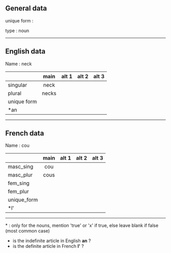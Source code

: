 ## General data

unique form :

type : noun

---

## English data

Name : neck

|             | main  | alt 1 | alt 2 | alt 3 |
| :---------- | :---: | :---: | :---: | ----- |
| singular    | neck  |       |       |       |
| plural      | necks |       |       |       |
| unique form |       |       |       |       |
| \*an        |       |       |       |       |

---

## French data

Name : cou

|             | main | alt 1 | alt 2 | alt 3 |
| :---------- | :--: | :---: | :---: | :---: |
| masc_sing   | cou  |       |       |       |
| masc_plur   | cous |       |       |       |
| fem_sing    |      |       |       |       |
| fem_plur    |      |       |       |       |
| unique_form |      |       |       |       |
| \*l'        |      |       |       |       |

---

\* : only for the nouns, mention 'true' or 'x' if true, else leave blank if false (most common case)

- is the indefinite article in English **an** ?
- is the definite article in French **l'** ?
